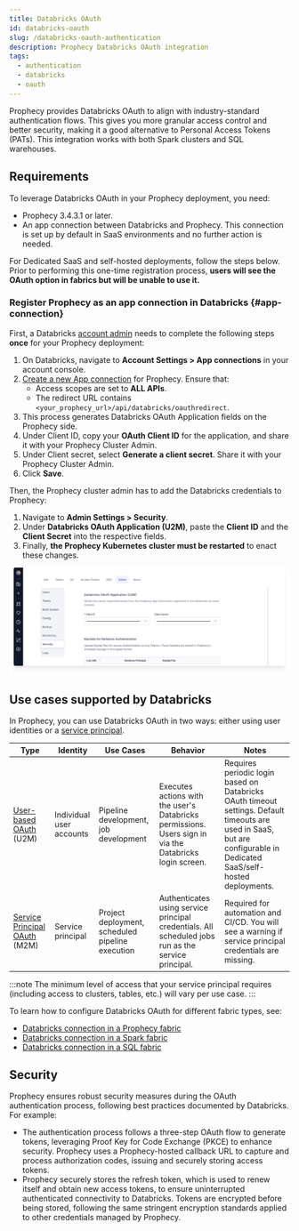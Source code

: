 ```yaml
---
title: Databricks OAuth
id: databricks-oauth
slug: /databricks-oauth-authentication
description: Prophecy Databricks OAuth integration
tags:
  - authentication
  - databricks
  - oauth
---
```


Prophecy provides Databricks OAuth to align with industry-standard authentication flows. This gives you more granular access control and better security, making it a good alternative to Personal Access Tokens (PATs). This integration works with both Spark clusters and SQL warehouses.

## Requirements

To leverage Databricks OAuth in your Prophecy deployment, you need:

- Prophecy 3.4.3.1 or later.
- An app connection between Databricks and Prophecy. This connection is set up by default in SaaS environments and no further action is needed.

For Dedicated SaaS and self-hosted deployments, follow the steps below. Prior to performing this one-time registration process, **users will see the OAuth option in fabrics but will be unable to use it.**

### Register Prophecy as an app connection in Databricks {#app-connection}

First, a Databricks [account admin](https://docs.databricks.com/en/admin/index.html#what-are-account-admins) needs to complete the following steps **once** for your Prophecy deployment:

1. On Databricks, navigate to **Account Settings > App connections** in your account console.
1. [Create a new App connection](https://docs.databricks.com/en/integrations/enable-disable-oauth.html#enable-custom-oauth-applications-using-the-databricks-ui) for Prophecy. Ensure that:
   - Access scopes are set to **ALL APIs**.
   - The redirect URL contains `<your_prophecy_url>/api/databricks/oauthredirect`.
1. This process generates Databricks OAuth Application fields on the Prophecy side.
1. Under Client ID, copy your **OAuth Client ID** for the application, and share it with your Prophecy Cluster Admin.
1. Under Client secret, select **Generate a client secret**. Share it with your Prophecy Cluster Admin.
1. Click **Save**.

Then, the Prophecy cluster admin has to add the Databricks credentials to Prophecy:

1. Navigate to **Admin Settings > Security**.
1. Under **Databricks OAuth Application (U2M)**, paste the **Client ID** and the **Client Secret** into the respective fields.
1. Finally, **the Prophecy Kubernetes cluster must be restarted** to enact these changes.

![Security settings in Prophecy](./img/databricks-oauth-admin.png)

## Use cases supported by Databricks

In Prophecy, you can use Databricks OAuth in two ways: either using user identities or a [service principal](https://docs.databricks.com/aws/en/admin/users-groups/service-principals).

| Type                                                                                          | Identity                 | Use Cases                                        | Behavior                                                                                                | Notes                                                                                                                                                                  |
| --------------------------------------------------------------------------------------------- | ------------------------ | ------------------------------------------------ | ------------------------------------------------------------------------------------------------------- | ---------------------------------------------------------------------------------------------------------------------------------------------------------------------- |
| [User-based OAuth](https://docs.databricks.com/en/dev-tools/auth/oauth-u2m.html) (U2M)        | Individual user accounts | Pipeline development, job development            | Executes actions with the user's Databricks permissions. Users sign in via the Databricks login screen. | Requires periodic login based on Databricks OAuth timeout settings. Default timeouts are used in SaaS, but are configurable in Dedicated SaaS/self-hosted deployments. |
| [Service Principal OAuth](https://docs.databricks.com/en/dev-tools/auth/oauth-m2m.html) (M2M) | Service principal        | Project deployment, scheduled pipeline execution | Authenticates using service principal credentials. All scheduled jobs run as the service principal.     | Required for automation and CI/CD. You will see a warning if service principal credentials are missing.                                                                |

:::note
The minimum level of access that your service principal requires (including access to clusters, tables, etc.) will vary per use case.
:::

To learn how to configure Databricks OAuth for different fabric types, see:

- [Databricks connection in a Prophecy fabric](/administration/fabrics/prophecy-fabrics/connections/databricks)
- [Databricks connection in a Spark fabric](/administration/fabrics/Spark-fabrics/databricks/#credentials)
- [Databricks connection in a SQL fabric](/administration/fabrics/sql-fabrics/databricks)

## Security

Prophecy ensures robust security measures during the OAuth authentication process, following best practices documented by Databricks. For example:

- The authentication process follows a three-step OAuth flow to generate tokens, leveraging Proof Key for Code Exchange (PKCE) to enhance security. Prophecy uses a Prophecy-hosted callback URL to capture and process authorization codes, issuing and securely storing access tokens.
- Prophecy securely stores the refresh token, which is used to renew itself and obtain new access tokens, to ensure uninterrupted authenticated connectivity to Databricks. Tokens are encrypted before being stored, following the same stringent encryption standards applied to other credentials managed by Prophecy.
